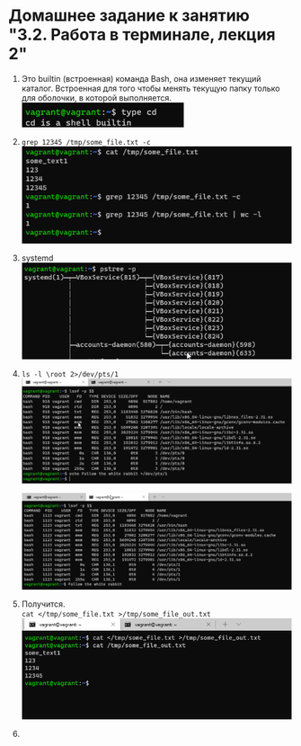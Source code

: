 # Домашнее задание к занятию "3.2. Работа в терминале, лекция 2"

1. Это builtin (встроенная) команда Bash, она изменяет текущий каталог. Встроенная для того чтобы менять текущую папку только для оболочки, в которой выполняется.      
   ![SNAG-0739.png](SNAG-0739.png)  
   
1. `grep 12345 /tmp/some_file.txt -c`  
   ![SNAG-0740.png](SNAG-0740.png)  
   
1. systemd  
   ![SNAG-0741.png](SNAG-0741.png)  
   
1. `ls -l \root 2>/dev/pts/1`  
   ![SNAG-0742.png](SNAG-0742.png)  
   
   ![SNAG-0743.png](SNAG-0743.png)  
   
1. Получится.  
   `cat </tmp/some_file.txt >/tmp/some_file_out.txt`  
   ![SNAG-0747.png](SNAG-0747.png)  
   
1. 